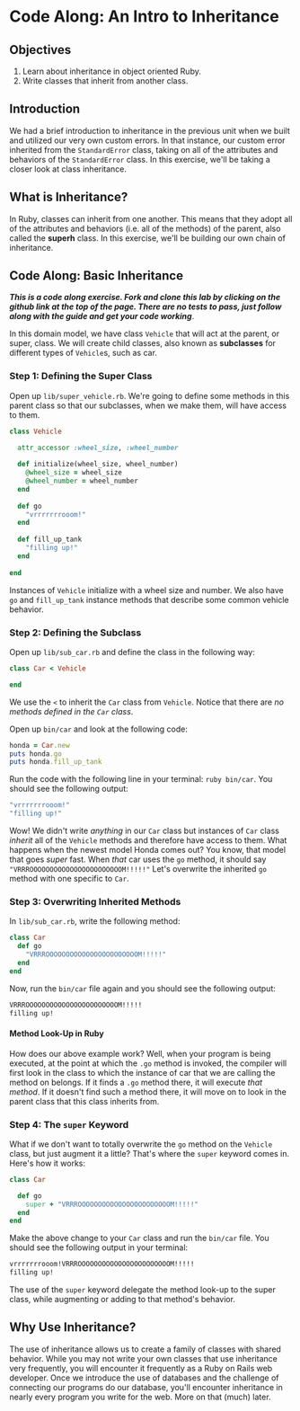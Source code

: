 # Code Along: An Intro to Inheritance 

## Objectives

1. Learn about inheritance in object oriented Ruby.
2. Write classes that inherit from another class. 

## Introduction

We had a brief introduction to inheritance in the previous unit when we built and utilized our very own custom errors. In that instance, our custom error inherited from the `StandardError` class, taking on all of the attributes and behaviors of the `StandardError` class. In this exercise, we'll be taking a closer look at class inheritance. 

## What is Inheritance?

In Ruby, classes can inherit from one another. This means that they adopt all of the attributes and behaviors (i.e. all of the methods) of the parent, also called the **superh** class. In this exercise, we'll be building our own chain of inheritance. 

## Code Along: Basic Inheritance

***This is a code along exercise. Fork and clone this lab by clicking on the github link at the top of the page. There are no tests to pass, just follow along with the guide and get your code working***. 

In this domain model, we have class `Vehicle` that will act at the parent, or super, class. We will create child classes, also known as **subclasses** for different types of `Vehicle`s, such as car. 

### Step 1: Defining the Super Class

Open up `lib/super_vehicle.rb`. We're going to define some methods in this parent class so that our subclasses, when we make them, will have access to them. 

```ruby
class Vehicle

  attr_accessor :wheel_size, :wheel_number
  
  def initialize(wheel_size, wheel_number)
    @wheel_size = wheel_size
    @wheel_number = wheel_number
  end
  
  def go
    "vrrrrrrrooom!"
  end
  
  def fill_up_tank
    "filling up!"
  end
    
end
```

Instances of `Vehicle` initialize with a wheel size and number. We also have `go` and `fill_up_tank` instance methods that describe some common vehicle behavior. 

### Step 2: Defining the Subclass

Open up `lib/sub_car.rb` and define the class in the following way: 

```ruby
class Car < Vehicle

end
```

We use the `<` to inherit the `Car` class from `Vehicle`. Notice that there are *no methods defined in the `Car` class*. 

Open up `bin/car` and look at the following code: 

```ruby
honda = Car.new
puts honda.go
puts honda.fill_up_tank 
```

Run the code with the following line in your terminal: `ruby bin/car`. You should see the following output: 

```bash
"vrrrrrrrooom!"
"filling up!"
```

Wow! We didn't write *anything* in our `Car` class but instances of `Car` class *inherit* all of the `Vehicle` methods and therefore have access to them. What happens when the newest model Honda comes out? You know, that model that goes *super* fast. When *that* car uses the `go` method, it should say `"VRRROOOOOOOOOOOOOOOOOOOOOOOM!!!!!"` Let's overwrite the inherited `go` method with one specific to `Car`. 

### Step 3: Overwriting Inherited Methods

In `lib/sub_car.rb`, write the following method:

```ruby
class Car
  def go
    "VRRROOOOOOOOOOOOOOOOOOOOOOOM!!!!!"
  end
end
```

Now, run the `bin/car` file again and you should see the following output: 

```bash
VRRROOOOOOOOOOOOOOOOOOOOOOOM!!!!!
filling up!
```

#### Method Look-Up in Ruby

How does our above example work? Well, when your program is being executed, at the point at which the `.go` method is invoked, the compiler will first look in the class to which the instance of car that we are calling the method on belongs. If it finds a `.go` method there, it will execute *that method*. If it doesn't find such a method there, it will move on to look in the parent class that this class inherits from. 

### Step 4: The `super` Keyword

What if we don't want to totally overwrite the `go` method on the `Vehicle` class, but just augment it a little? That's where the `super` keyword comes in. Here's how it works: 


```ruby
class Car

  def go
    super + "VRRROOOOOOOOOOOOOOOOOOOOOOOM!!!!!"
  end
end
``` 

Make the above change to your `Car` class and run the `bin/car` file. You should see the following output in your terminal: 

```bash
vrrrrrrrooom!VRRROOOOOOOOOOOOOOOOOOOOOOOM!!!!!
filling up!
```

The use of the `super` keyword delegate the method look-up to the super class, while augmenting or adding to that method's behavior. 

## Why Use Inheritance?

The use of inheritance allows us to create a family of classes with shared behavior. While you may not write your own classes that use inheritance very frequently, you will encounter it frequently as a Ruby on Rails web developer. Once we introduce the use of databases and the challenge of connecting our programs do our database, you'll encounter inheritance in nearly every program you write for the web. More on that (much) later. 

